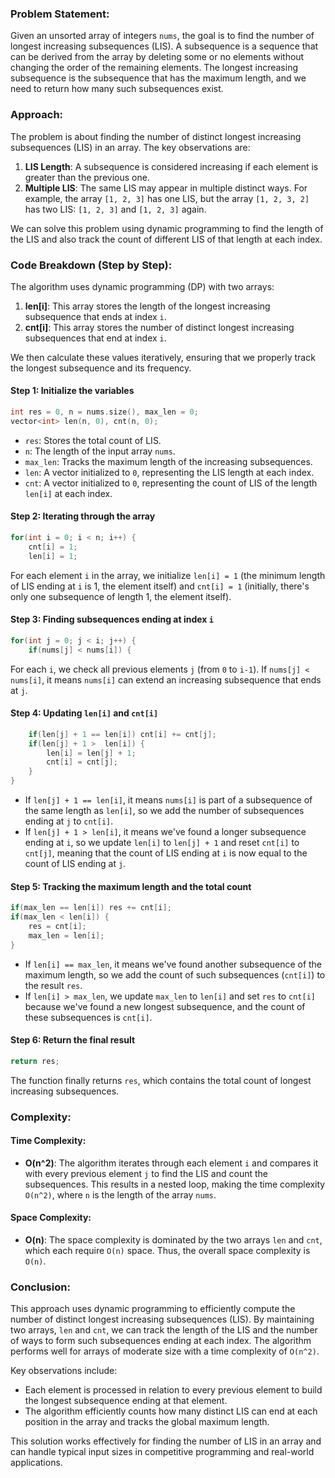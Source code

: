 ### Problem Statement:

Given an unsorted array of integers `nums`, the goal is to find the number of longest increasing subsequences (LIS). A subsequence is a sequence that can be derived from the array by deleting some or no elements without changing the order of the remaining elements. The longest increasing subsequence is the subsequence that has the maximum length, and we need to return how many such subsequences exist.

### Approach:

The problem is about finding the number of distinct longest increasing subsequences (LIS) in an array. The key observations are:
1. **LIS Length**: A subsequence is considered increasing if each element is greater than the previous one.
2. **Multiple LIS**: The same LIS may appear in multiple distinct ways. For example, the array `[1, 2, 3]` has one LIS, but the array `[1, 2, 3, 2]` has two LIS: `[1, 2, 3]` and `[1, 2, 3]` again.

We can solve this problem using dynamic programming to find the length of the LIS and also track the count of different LIS of that length at each index.

### Code Breakdown (Step by Step):

The algorithm uses dynamic programming (DP) with two arrays:
1. **len[i]**: This array stores the length of the longest increasing subsequence that ends at index `i`.
2. **cnt[i]**: This array stores the number of distinct longest increasing subsequences that end at index `i`.

We then calculate these values iteratively, ensuring that we properly track the longest subsequence and its frequency.

#### Step 1: Initialize the variables
```cpp
int res = 0, n = nums.size(), max_len = 0;
vector<int> len(n, 0), cnt(n, 0);
```
- `res`: Stores the total count of LIS.
- `n`: The length of the input array `nums`.
- `max_len`: Tracks the maximum length of the increasing subsequences.
- `len`: A vector initialized to `0`, representing the LIS length at each index.
- `cnt`: A vector initialized to `0`, representing the count of LIS of the length `len[i]` at each index.

#### Step 2: Iterating through the array
```cpp
for(int i = 0; i < n; i++) {
    cnt[i] = 1;
    len[i] = 1;
```
For each element `i` in the array, we initialize `len[i] = 1` (the minimum length of LIS ending at `i` is 1, the element itself) and `cnt[i] = 1` (initially, there's only one subsequence of length 1, the element itself).

#### Step 3: Finding subsequences ending at index `i`
```cpp
for(int j = 0; j < i; j++) {
    if(nums[j] < nums[i]) {
```
For each `i`, we check all previous elements `j` (from `0` to `i-1`). If `nums[j] < nums[i]`, it means `nums[i]` can extend an increasing subsequence that ends at `j`.

#### Step 4: Updating `len[i]` and `cnt[i]`
```cpp
    if(len[j] + 1 == len[i]) cnt[i] += cnt[j];
    if(len[j] + 1 >  len[i]) {
        len[i] = len[j] + 1;
        cnt[i] = cnt[j];
    }
}
```
- If `len[j] + 1 == len[i]`, it means `nums[i]` is part of a subsequence of the same length as `len[i]`, so we add the number of subsequences ending at `j` to `cnt[i]`.
- If `len[j] + 1 > len[i]`, it means we've found a longer subsequence ending at `i`, so we update `len[i]` to `len[j] + 1` and reset `cnt[i]` to `cnt[j]`, meaning that the count of LIS ending at `i` is now equal to the count of LIS ending at `j`.

#### Step 5: Tracking the maximum length and the total count
```cpp
if(max_len == len[i]) res += cnt[i];
if(max_len < len[i]) {
    res = cnt[i];
    max_len = len[i];
}
```
- If `len[i] == max_len`, it means we've found another subsequence of the maximum length, so we add the count of such subsequences (`cnt[i]`) to the result `res`.
- If `len[i] > max_len`, we update `max_len` to `len[i]` and set `res` to `cnt[i]` because we've found a new longest subsequence, and the count of these subsequences is `cnt[i]`.

#### Step 6: Return the final result
```cpp
return res;
```
The function finally returns `res`, which contains the total count of longest increasing subsequences.

### Complexity:

#### Time Complexity:
- **O(n^2)**: The algorithm iterates through each element `i` and compares it with every previous element `j` to find the LIS and count the subsequences. This results in a nested loop, making the time complexity `O(n^2)`, where `n` is the length of the array `nums`.

#### Space Complexity:
- **O(n)**: The space complexity is dominated by the two arrays `len` and `cnt`, which each require `O(n)` space. Thus, the overall space complexity is `O(n)`.

### Conclusion:

This approach uses dynamic programming to efficiently compute the number of distinct longest increasing subsequences (LIS). By maintaining two arrays, `len` and `cnt`, we can track the length of the LIS and the number of ways to form such subsequences ending at each index. The algorithm performs well for arrays of moderate size with a time complexity of `O(n^2)`.

Key observations include:
- Each element is processed in relation to every previous element to build the longest subsequence ending at that element.
- The algorithm efficiently counts how many distinct LIS can end at each position in the array and tracks the global maximum length.

This solution works effectively for finding the number of LIS in an array and can handle typical input sizes in competitive programming and real-world applications.